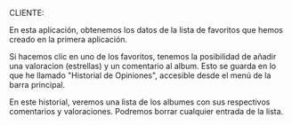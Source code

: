 CLIENTE:

En esta aplicación, obtenemos los datos de la lista de favoritos que hemos creado en la primera aplicación.

Si hacemos clic en uno de los favoritos, tenemos la posibilidad de añadir una valoracion (estrellas) y un comentario al album. Esto se guarda en lo que he llamado "Historial de Opiniones", accesible desde el menú de la barra principal.

En este historial, veremos una lista de los albumes con sus respectivos comentarios y valoraciones. Podremos borrar cualquier entrada de la lista.